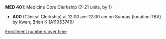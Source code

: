 **MED 401**: Medicine Core Clerkship (7–21 units, by 1)

- **A00** (Clinical Clerkship) at 12:00 am–12:00 am on Sunday (location TBA) by Kwan, Brian K (A11063749)

[Enrollment numbers over time](./MED401.tsv)
